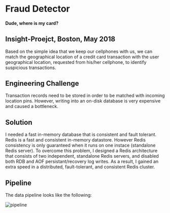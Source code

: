 # Fraud Detector
#### Dude, where is my card?

## Insight-Proejct, Boston, May 2018

Based on the simple idea that we keep our cellphones with us, we can match the geographical location of a credit card transaction with the user geographical location, requested from his/her cellphone, to identify suspicious transactions.

## Engineering Challenge
Transaction records need to be stored in order to be matched with incoming location pins. However, writing into an on-disk database is very expensive and caused a bottleneck.

## Solution
I needed a fast in-memory database that is consistent and fault tolerant.
Redis is a fast and consistent in-memory datastore. However Redis consistency is only guaranteed when it runs on one instace (standalone Redis server).
To overcome this problem, I designed a Redis architecture that consists of two independent, standalone Redis servers, and disabled both RDB and AOF persistant/recovery log writes. As a result, I gained an extra speed in a distributed, fault-tolerant, and consistent Redis cluster.

## Pipeline
The data pipeline looks like the following:

![pipeline](https://user-images.githubusercontent.com/10068563/40402077-b40907a4-5e17-11e8-99c3-5ad3d60a3513.png)
